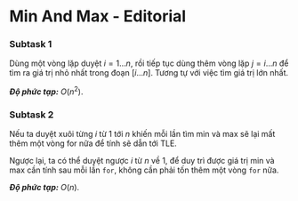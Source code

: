 # Min And Max - Editorial

### Subtask 1

Dùng một vòng lặp duyệt $i = 1...n,$ rồi tiếp tục dùng thêm vòng lặp $j = i...n$ để tìm ra giá trị nhỏ nhất trong đoạn $[i...n]$. Tương tự với việc tìm giá trị lớn nhất.

***Độ phức tạp:*** $O(n^2)$.

### Subtask 2

Nếu ta duyệt xuôi từng $i$ từ $1$ tới $n$ khiến mỗi lần tìm $\text{min}$ và $\text{max}$ sẽ lại mất thêm một vòng for nữa để tính sẽ dẫn tới TLE.

Ngược lại, ta có thể duyệt ngược $i$ từ $n$ về $1,$ để duy trì được giá trị $\text{min}$ và $\text{max}$ cần tính sau mỗi lần `for`, không cần phải tốn thêm một vòng `for` nữa.

***Độ phức tạp:*** $O(n)$.